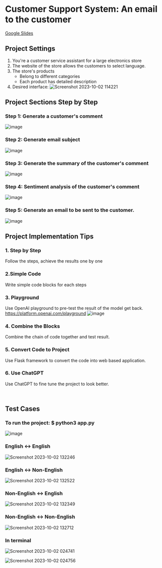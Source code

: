 # Customer Support System: An email to the customer
[Google Slides](https://docs.google.com/presentation/d/1aqFh4tzRhZ6w0nnEgkv_dZDaY8N0wDEi5jTru9reDCQ/edit?usp=sharing)

## Project Settings
1. You're a customer service assistant for a large electronics store
2. The website of the store allows the customers to select language.
3. The store's products
    * Belong to different categories
    * Each product has detailed description
4. Desired interface:
![Screenshot 2023-10-02 114221](https://github.com/SharonCao0920/emailToCustomer_OpenAI/assets/54694766/0eb7af5f-297e-40d9-9874-ed4f435d6c45)


## Project Sections Step by Step
### Step 1: Generate a customer's comment
![image](https://github.com/SharonCao0920/emailToCustomer_OpenAI/assets/54694766/6f7713a9-3ae1-4637-aa10-ff49d00b6086)

### Step 2: Generate email subject
![image](https://github.com/SharonCao0920/emailToCustomer_OpenAI/assets/54694766/973cdcec-7f00-48cf-baae-46580ce6a521)

### Step 3: Generate the summary of the customer's comment
![image](https://github.com/SharonCao0920/emailToCustomer_OpenAI/assets/54694766/f67c9ff7-7081-430d-9580-14f6e4105b9b)

### Step 4: Sentiment analysis of the customer's comment
![image](https://github.com/SharonCao0920/emailToCustomer_OpenAI/assets/54694766/887c0081-7d92-4caf-aca2-fe129ef773ff)

### Step 5: Generate an email to be sent to the customer.
![image](https://github.com/SharonCao0920/emailToCustomer_OpenAI/assets/54694766/b31b5ec4-3b2e-4219-8873-5c6513082826)

## Project Implementation Tips

### 1. Step by Step
Follow the steps, achieve the results one by one

### 2.Simple Code
Write simple code blocks for each steps

### 3. Playground
Use OpenAI playground to pre-test the result of the model get back. https://platform.openai.com/playground 
![image](https://github.com/SharonCao0920/emailToCustomer_OpenAI/assets/54694766/05392253-b9c4-4905-88b9-8f9e46f195de)

### 4. Combine the Blocks
Combine the chain of code together and test result.

### 5. Convert Code to Project
Use Flask framework to convert the code into web based application.

### 6. Use ChatGPT
Use ChatGPT to fine tune the project to look better.

<br/>

## Test Cases

### **To run the project: $ python3 app.py**

![image](https://github.com/SharonCao0920/emailToCustomer_OpenAI/assets/54694766/1e4bf04f-3596-46a7-8905-b69f388fc8bd)

### English <-> English
![Screenshot 2023-10-02 132246](https://github.com/SharonCao0920/emailToCustomer_OpenAI/assets/54694766/70cd4c58-aa89-48c4-9976-d079e7b17c8f)

### English <-> Non-English
![Screenshot 2023-10-02 132522](https://github.com/SharonCao0920/emailToCustomer_OpenAI/assets/54694766/c907bf2b-1baf-44c9-b44a-8be65ba529fb)

### Non-English <-> English
![Screenshot 2023-10-02 132349](https://github.com/SharonCao0920/emailToCustomer_OpenAI/assets/54694766/1094cd76-16d1-45ae-9d02-bd269852dc26)

### Non-English <-> Non-English
![Screenshot 2023-10-02 132712](https://github.com/SharonCao0920/emailToCustomer_OpenAI/assets/54694766/adec3c64-1c8c-4bb6-827e-ba7a5c737e31)

### In terminal

![Screenshot 2023-10-02 024741](https://github.com/SharonCao0920/emailToCustomer_OpenAI/assets/54694766/cb127fbc-59c3-47e7-a887-d5e3c968e79d)

![Screenshot 2023-10-02 024756](https://github.com/SharonCao0920/emailToCustomer_OpenAI/assets/54694766/3a5e3de8-21d8-4a20-9afe-d3c37a3c82f9)

